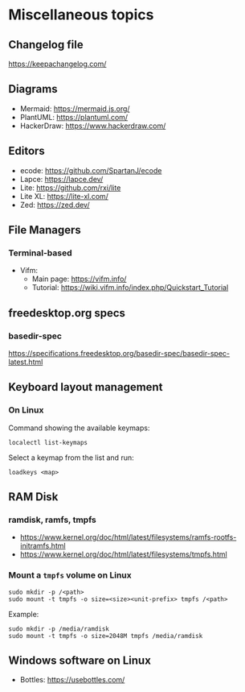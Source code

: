 # Miscellaneous topics

## Changelog file

<https://keepachangelog.com/>

## Diagrams

- Mermaid: <https://mermaid.js.org/>
- PlantUML: <https://plantuml.com/>
- HackerDraw: <https://www.hackerdraw.com/>

## Editors

- ecode: <https://github.com/SpartanJ/ecode>
- Lapce: <https://lapce.dev/>
- Lite: <https://github.com/rxi/lite>
- Lite XL: <https://lite-xl.com/>
- Zed: <https://zed.dev/>

## File Managers

### Terminal-based

- Vifm:
  - Main page: <https://vifm.info/>
  - Tutorial: <https://wiki.vifm.info/index.php/Quickstart_Tutorial>

## freedesktop.org specs

### basedir-spec

<https://specifications.freedesktop.org/basedir-spec/basedir-spec-latest.html>

## Keyboard layout management

### On Linux

Command showing the available keymaps:

```text
localectl list-keymaps
```

Select a keymap from the list and run:

```text
loadkeys <map>
```

## RAM Disk

### ramdisk, ramfs, tmpfs

- <https://www.kernel.org/doc/html/latest/filesystems/ramfs-rootfs-initramfs.html>
- <https://www.kernel.org/doc/html/latest/filesystems/tmpfs.html>

### Mount a `tmpfs` volume on Linux

```text
sudo mkdir -p /<path>
sudo mount -t tmpfs -o size=<size><unit-prefix> tmpfs /<path>
```

Example:

```text
sudo mkdir -p /media/ramdisk
sudo mount -t tmpfs -o size=2048M tmpfs /media/ramdisk
```

## Windows software on Linux

- Bottles: <https://usebottles.com/>
